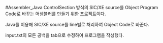 #Assembler_Java
ControlSection 방식의 SIC/XE source를 Object Program Code로 바꾸는 어셈블러를 만들기 위한 프로젝트이다.

Java를 이용해 SIC/XE source를 line별로 처리하여 Object Code로 바꾼다.

input.txt의 모든 공백을 tab으로 수정하여 프로그램을 작성했다.
